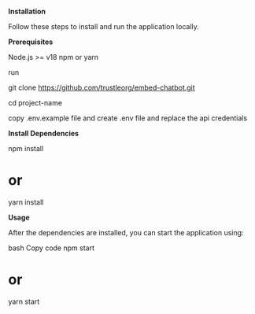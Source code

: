 **Installation**


Follow these steps to install and run the application locally.

**Prerequisites**

Node.js >= v18
npm or yarn

run 

git clone https://github.com/trustleorg/embed-chatbot.git

cd project-name

copy .env.example file and create .env file and replace the api credentials


**Install Dependencies**

npm install
# or
yarn install

**Usage**


After the dependencies are installed, you can start the application using:

bash
Copy code
npm start
# or
yarn start

